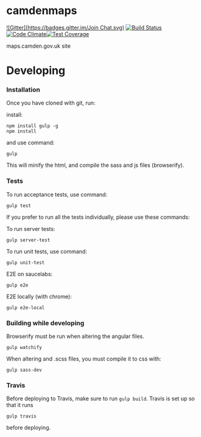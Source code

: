 camdenmaps
==========
[![Gitter](https://badges.gitter.im/Join Chat.svg)](https://gitter.im/foundersandcoders/camdenmaps?utm_source=badge&utm_medium=badge&utm_campaign=pr-badge&utm_content=badge) [![Build Status](https://travis-ci.org/foundersandcoders/camdenmaps.svg?branch=master)](https://travis-ci.org/foundersandcoders/camdenmaps) [![Code Climate](https://codeclimate.com/github/foundersandcoders/camdenmaps/badges/gpa.svg)](https://codeclimate.com/github/foundersandcoders/camdenmaps)[![Test Coverage](https://codeclimate.com/github/foundersandcoders/camdenmaps/badges/coverage.svg)](https://codeclimate.com/github/foundersandcoders/camdenmaps)

 
maps.camden.gov.uk site

# Developing

### Installation

Once you have cloned with git, run:

install:

```
npm install gulp -g
npm install
```

and use command:

```
gulp 
```

This will minify the html, and compile the sass and js files (browserify).



### Tests

To run acceptance tests, use command: 

```
gulp test
```

If you prefer to run all the tests individually, please use these commands:

To run server tests:

```
gulp server-test
```

To run unit tests, use command: 

```
gulp unit-test
```

E2E on saucelabs:

```
gulp e2e
````

E2E locally (with chrome):

```
gulp e2e-local
```

### Building while developing

Browserify must be run when altering the angular files. 

```
gulp watchify
```


When altering and .scss files, you must compile it to css with:

```
gulp sass-dev
```


### Travis

Before deploying to Travis, make sure to run `gulp build`. Travis is set up so that it runs

```
gulp travis
```


before deploying. 